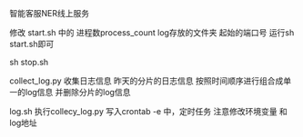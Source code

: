智能客服NER线上服务


修改 start.sh 中的
进程数process_count
log存放的文件夹
起始的端口号
运行sh start.sh即可

sh stop.sh

collect_log.py
收集日志信息
昨天的分片的日志信息
按照时间顺序进行组合成单一的log信息
并删除分片的log信息


log.sh 执行collecy_log.py
写入crontab -e 中，定时任务
注意修改环境变量 和 log地址 
